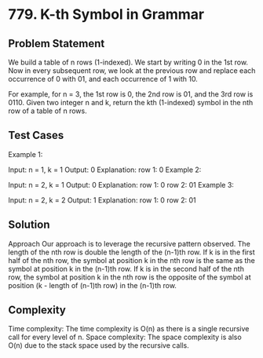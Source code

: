 # 779. K-th Symbol in Grammar

## Problem Statement
We build a table of n rows (1-indexed). We start by writing 0 in the 1st row. Now in every subsequent row, we look at the previous row and replace each occurrence of 0 with 01, and each occurrence of 1 with 10.

For example, for n = 3, the 1st row is 0, the 2nd row is 01, and the 3rd row is 0110.
Given two integer n and k, return the kth (1-indexed) symbol in the nth row of a table of n rows.

 

## Test Cases

Example 1:

Input: n = 1, k = 1
Output: 0
Explanation: row 1: 0
Example 2:

Input: n = 2, k = 1
Output: 0
Explanation: 
row 1: 0
row 2: 01
Example 3:

Input: n = 2, k = 2
Output: 1
Explanation: 
row 1: 0
row 2: 01

## Solution
Approach Our approach is to leverage the recursive pattern observed.
The length of the nth row is double the length of the (n-1)th row.
If k is in the first half of the nth row, the symbol at position k in the
nth row is the same as the symbol at position k in the (n-1)th row.
If k is in the second half of the nth row, the symbol at position
k in the nth row is the opposite of the symbol at
position (k - length of (n-1)th row) in the (n-1)th row.

## Complexity
Time complexity: The time complexity is O(n) as there is a single recursive call for every level of n.
Space complexity: The space complexity is also O(n) due to the stack space used by the recursive calls.